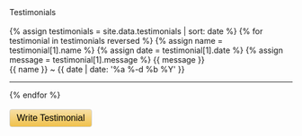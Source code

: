 <style>
textarea, input {
  width: 98%;
}
textarea, button, input {
  font-size: 16px;
}
textarea {
  max-width: 570px;
  resize: vertical;
}
input {
  max-width: 350px;
}
#testimonialform {
  display: none;
}
button {
  background: linear-gradient(to bottom,#f7dfa5,#f0c14b);
  border-radius: 4px;
  border: solid lightgrey 1.3px;
  padding: 6px 12px;
  cursor: pointer;
}
button:-moz-focusring {
  outline: none;
}
#hr:last-child {
  display: none;
}
.fa {
  margin-left: -12px;
  margin-right: 8px;
}
#submitbutton {
  padding: 6px 24px;
}
fieldset {
  border: 0px;
}
</style>
<div class="w3-card w3-padding-24">
  <div class="w3-xxlarge">Testimonials</div><br>
  <div class="w3-large fontgrey">
  {% assign testimonials = site.data.testimonials | sort: date %}
  {% for testimonial in testimonials reversed %}
    {% assign name = testimonial[1].name %}
    {% assign date = testimonial[1].date %}
    {% assign message = testimonial[1].message %}
    {{ message }}
    <br>
    <div style="font-size: 14px">{{ name }} ~ {{ date | date: '%a %-d %b %Y' }}</div>
    <!--{{ date | date: '%a %-d %b %Y @%H:%M' }}-->
    <hr>
  {% endfor %}
  </div>
  <br>
  <button id="btn-toggle" onclick="toggle_formvisibility()">Write Testimonial</button>
  <div class="w3-large fontgrey" id="testimonialform">
    <form method="post" action="https://staticmaninstance.herokuapp.com/v2/entry/healeranitakeshaw/healeranitakeshaw.github.io/master/testimonials">
    <!--<input name="options[redirect]" type="hidden" value="https://healeranitakeshaw.com/">-->
    <br>
    <label>Testimonial<br><textarea id="message" name="fields[message]" rows="5"></textarea></label><br>
    <br>
    <label>Name<br><input type="text" id="name" name="fields[name]"></label><br>
    <div class="hidden js-notice w3-panel" style="margin: 16px; padding: 8px; font-size: 16px; display: inline-block; max-width: 570px">
      <span class="js-notice-text"></span>
    </div>
    <fieldset><button id="submitbutton" type="submit">Submit Testimonial</button></fieldset>
    </form>
  </div>
</div>
<br>
<script>
  function toggle_formvisibility() {
    var btn = document.getElementById("btn-toggle");
    var form = document.getElementById("testimonialform");
    if (form.style.display === "block") {
      form.style.display = "none";
      btn.innerText = "Write Testimonial";
    } else {
      form.style.display = "block";
      btn.innerText = "Hide Testimonial Form";
    }
  }
</script>
<script>
(function ($) {
  $('form').submit(function () {
    var form = this;
    $(form).addClass('disabled');
    $("#submitbutton").css({"padding":"6px 24px"});
    var submitbutton = document.getElementById("submitbutton");
    submitbutton.innerHTML = '<i class="fa fa-spinner fa-spin"></i>Loading...';
    $('form .js-notice').removeClass('w3-pale-green').removeClass('w3-pale-red').addClass('w3-pale-yellow');
    showAlert('Please wait for some seconds...');
    $.ajax({
      type: $(this).attr('method'),
      url: $(this).attr('action'),
      data: $(this).serialize(),
      contentType: 'application/x-www-form-urlencoded',
      success: function (data) {
        $('#submitbutton').html('Submitted');
        $('form .js-notice').removeClass('w3-pale-yellow').removeClass('w3-pale-red').addClass('w3-pale-green');
        showAlert('<strong>Thank you for your testimonial.</strong> It will show on the site in some minutes.');
        submitbutton.disabled = true;
        submitbutton.style.cursor = 'not-allowed';
        submitbutton.style.opacity = '0.66';
      },
      error: function (err) {
        console.log(err);
        $('#submitbutton').html('Submit Testimonial');
        $('form .js-notice').removeClass('w3-pale-yellow').removeClass('w3-pale-green').addClass('w3-pale-red');
        showAlert('<strong>There was an error with your submission.</strong> Please make sure you filled all required fields and try again.');
        $(form).removeClass('disabled');
      }
    });
    return false;
  });
  function showAlert(message) {
    $('form .js-notice').removeClass('hidden');
    $('form .js-notice-text').html(message);
  }
})(jQuery);
</script>